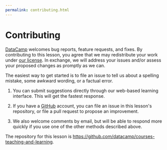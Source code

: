 ```yaml
---
permalink: contributing.html
---
```

# Contributing

[DataCamp](https://www.datacamp.com/) welcomes bug reports, feature requests, and fixes. By contributing to this lesson, you agree that we may redistribute your work under [our license](./license.html). In exchange, we will address your issues and/or assess your proposed changes as promptly as we can.

The easiest way to get started is to file an issue to tell us about a spelling mistake, some awkward wording, or a factual error.

1.  You can submit suggestions directly through our web-based learning interface.  This will get the fastest response.

2.  If you have a [GitHub](https://github.com/) account, you can file an issue in this lesson's repository, or file a pull request to propose an improvement.

3.  We also welcome comments by email, but will be able to respond more quickly if you use one of the other methods described above.

The repository for this lesson is <https://github.com/datacamp/courses-teaching-and-learning>.
